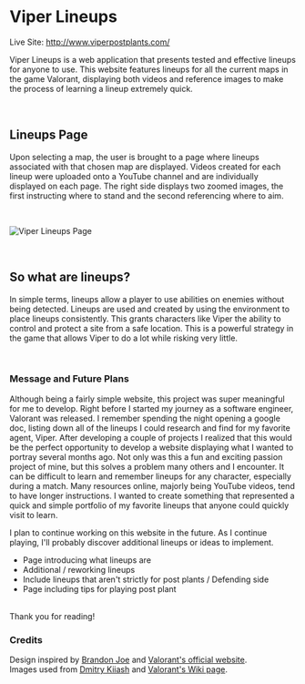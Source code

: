 # Viper Lineups

Live Site: http://www.viperpostplants.com/

Viper Lineups is a web application that presents tested and effective lineups for anyone to use. This website features lineups for all the current maps in the game Valorant, displaying both videos and reference images to make the process of learning a lineup extremely quick. 

<br>

## Lineups Page

Upon selecting a map, the user is brought to a page where lineups associated with that chosen map are displayed. Videos created for each lineup were uploaded onto a YouTube channel and are individually displayed on each page. The right side displays two zoomed images, the first instructing where to stand and the second referencing where to aim. 

<br>

![Viper Lineups Page](https://github.com/justin-by/viper-lineups/blob/14373fe08c6c36d570291f009cf833e6b60e2b99/src/images/viper.gif)

<br>

## So what are lineups?
In simple terms, lineups allow a player to use abilities on enemies without being detected. Lineups are used and created by using the environment to place lineups consistently. This grants characters like Viper the ability to control and protect a site from a safe location. This is a powerful strategy in the game that allows Viper to do a lot while risking very little.

<br>

### Message and Future Plans

Although being a fairly simple website, this project was super meaningful for me to develop. Right before I started my journey as a software engineer, Valorant was released. I remember spending the night opening a google doc, listing down all of the lineups I could research and find for my favorite agent, Viper. After developing a couple of projects I realized that this would be the perfect opportunity to develop a website displaying what I wanted to portray several months ago. Not only was this a fun and exciting passion project of mine, but this solves a problem many others and I encounter. It can be difficult to learn and remember lineups for any character, especially during a match. Many resources online, majorly being YouTube videos, tend to have longer instructions. I wanted to create something that represented a quick and simple portfolio of my favorite lineups that anyone could quickly visit to learn.

I plan to continue working on this website in the future. As I continue playing, I'll probably discover additional lineups or ideas to implement.
- Page introducing what lineups are
- Additional / reworking lineups
- Include lineups that aren't strictly for post plants / Defending side
- Page including tips for playing post plant

<br>
Thank you for reading!


### Credits
Design inspired by [Brandon Joe](https://brandonjoe.com/) and [Valorant's official website](https://playvalorant.com/en-us/).
<br>
Images used from [Dmitry Kiiash](https://dribbble.com/UnEpicKid) and [Valorant's Wiki page](https://valorant.fandom.com/wiki/VALORANT_Wiki).




